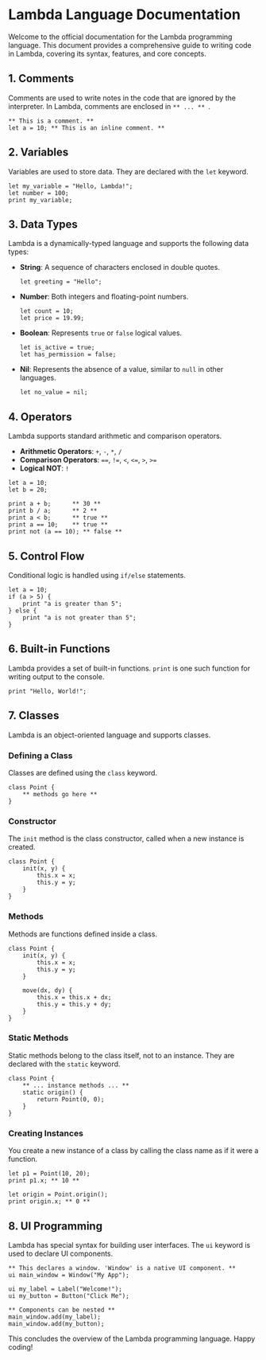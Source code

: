 # Lambda Language Documentation

Welcome to the official documentation for the Lambda programming language. This document provides a comprehensive guide to writing code in Lambda, covering its syntax, features, and core concepts.

## 1. Comments

Comments are used to write notes in the code that are ignored by the interpreter. In Lambda, comments are enclosed in `** ... ** `.

```lambda
** This is a comment. **
let a = 10; ** This is an inline comment. **
```

## 2. Variables

Variables are used to store data. They are declared with the `let` keyword.

```lambda
let my_variable = "Hello, Lambda!";
let number = 100;
print my_variable;
```

## 3. Data Types

Lambda is a dynamically-typed language and supports the following data types:

-   **String**: A sequence of characters enclosed in double quotes.
    ```lambda
    let greeting = "Hello";
    ```
-   **Number**: Both integers and floating-point numbers.
    ```lambda
    let count = 10;
    let price = 19.99;
    ```
-   **Boolean**: Represents `true` or `false` logical values.
    ```lambda
    let is_active = true;
    let has_permission = false;
    ```
-   **Nil**: Represents the absence of a value, similar to `null` in other languages.
    ```lambda
    let no_value = nil;
    ```

## 4. Operators

Lambda supports standard arithmetic and comparison operators.

-   **Arithmetic Operators**: `+`, `-`, `*`, `/`
-   **Comparison Operators**: `==`, `!=`, `<`, `<=`, `>`, `>=`
-   **Logical NOT**: `!`

```lambda
let a = 10;
let b = 20;

print a + b;      ** 30 **
print b / a;      ** 2 **
print a < b;      ** true **
print a == 10;    ** true **
print not (a == 10); ** false **
```

## 5. Control Flow

Conditional logic is handled using `if/else` statements.

```lambda
let a = 10;
if (a > 5) {
    print "a is greater than 5";
} else {
    print "a is not greater than 5";
}
```

## 6. Built-in Functions

Lambda provides a set of built-in functions. `print` is one such function for writing output to the console.

```lambda
print "Hello, World!";
```

## 7. Classes

Lambda is an object-oriented language and supports classes.

### Defining a Class

Classes are defined using the `class` keyword.

```lambda
class Point {
    ** methods go here **
}
```

### Constructor

The `init` method is the class constructor, called when a new instance is created.

```lambda
class Point {
    init(x, y) {
        this.x = x;
        this.y = y;
    }
}
```

### Methods

Methods are functions defined inside a class.

```lambda
class Point {
    init(x, y) {
        this.x = x;
        this.y = y;
    }

    move(dx, dy) {
        this.x = this.x + dx;
        this.y = this.y + dy;
    }
}
```

### Static Methods

Static methods belong to the class itself, not to an instance. They are declared with the `static` keyword.

```lambda
class Point {
    ** ... instance methods ... **
    static origin() {
        return Point(0, 0);
    }
}
```

### Creating Instances

You create a new instance of a class by calling the class name as if it were a function.

```lambda
let p1 = Point(10, 20);
print p1.x; ** 10 **

let origin = Point.origin();
print origin.x; ** 0 **
```

## 8. UI Programming

Lambda has special syntax for building user interfaces. The `ui` keyword is used to declare UI components.

```lambda
** This declares a window. 'Window' is a native UI component. **
ui main_window = Window("My App");

ui my_label = Label("Welcome!");
ui my_button = Button("Click Me");

** Components can be nested **
main_window.add(my_label);
main_window.add(my_button);
```

This concludes the overview of the Lambda programming language. Happy coding! 